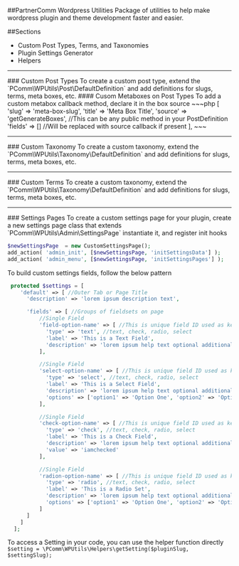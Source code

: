 ##PartnerComm Wordpress Utilities
Package of utilities to help make wordpress plugin and theme development faster and easier.

##Sections
* Custom Post Types, Terms, and Taxonomies
* Plugin Settings Generator
* Helpers
<hr>
### Custom Post Types
To create a custom post type, extend the `PComm\WPUtils\Post\DefaultDefinition` and add definitions for slugs, terms, meta boxes, etc.
#### Cusom Metaboxes on Post Types
To add a custom metabox callback method, declare it in the box source
~~~php
[
    'slug' => 'meta-box-slug',
    'title' => 'Meta Box Title',
    'source' => 'getGenerateBoxes', //This can be any public method in your PostDefinition
    'fields' => [] //Will be replaced with source callback if present
],
~~~
<hr>
### Custom Taxonomy
To create a custom taxonomy, extend the `PComm\WPUtils\Taxonomy\DefaultDefinition` and add definitions for slugs, terms, meta boxes, etc.
<hr>
### Custom Terms
To create a custom taxonomy, extend the `PComm\WPUtils\Taxonomy\DefaultDefinition` and add definitions for slugs, terms, meta boxes, etc.
<hr>
### Settings Pages
To create a custom settings page for your plugin, create a new settings page class that extends `PComm\WPUtils\Admin\SettingsPage` instantiate it, and register init hooks

```php
$newSettingsPage  = new CustomSettingsPage();
add_action( 'admin_init', [$newSettingsPage, 'initSettingsData'] );
add_action( 'admin_menu', [$newSettingsPage, 'initSettingsPages'] );
```

To build custom settings fields, follow the below pattern
```php
 protected $settings = [
    'default' => [ //Outer Tab or Page Title
      'description' => 'lorem ipsum description text',

      'fields' => [ //Groups of fieldsets on page
          //Single Field
          'field-option-name' => [ //This is unique field ID used as key
            'type' => 'text', //text, check, radio, select
            'label' => 'This is a Text Field',
            'description' => 'lorem ipsum help text optional additional paragraph text'
          ],

          //Single Field
          'select-option-name' => [ //This is unique field ID used as key
            'type' => 'select', //text, check, radio, select
            'label' => 'This is a Select Field',
            'description' => 'lorem ipsum help text optional additional paragraph text',
            'options' => ['option1' => 'Option One', 'option2' => 'Option Two'] //Available Options if this is a select/radio
          ],

          //Single Field
          'check-option-name' => [ //This is unique field ID used as key
            'type' => 'check', //text, check, radio, select
            'label' => 'This is a Check Field',
            'description' => 'lorem ipsum help text optional additional paragraph text',
            'value' => 'iamchecked'
          ],

          //Single Field
          'radion-option-name' => [ //This is unique field ID used as key
            'type' => 'radio', //text, check, radio, select
            'label' => 'This is a Radio Set',
            'description' => 'lorem ipsum help text optional additional paragraph text',
            'options' => ['option1' => 'Option One', 'option2' => 'Option Two']
          ]
      ]
    ]
  ];
```

To access a Setting in your code, you can use the helper function directly
`$setting = \PComm\WPUtils\Helpers\getSetting($pluginSlug, $settingSlug);`
